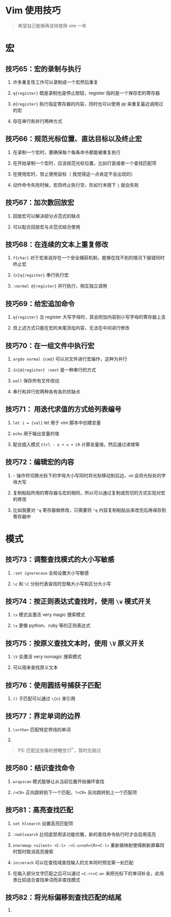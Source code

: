 # Vim 使用技巧

> 希望自己能够再坚持使用 vim 一年

# 宏

## 技巧65：宏的录制与执行

1. 许多重复性工作可以录制成一个宏然后重复

2. `q{register}` 既是录制也是停止按钮，register 指的是一个保存宏的寄存器

3. `@{register}` 执行指定寄存器的内容，同时也可以使用 `@@` 来重复最近调用过的宏

4. 存在串行和并行两种方式

## 技巧66：规范光标位置、直达目标以及终止宏

1. 在录制一个宏时，要确保每个每条命令都能被重复执行

2. 在开始录制一个宏时，应该规范光标位置，比如行首或者一个查找匹配项

3. 在使用宏时，禁止使用鼠标（ 我觉得这一点肯定不会出现的）

4. 动作命令失败时候，宏将终止执行空，形如行末按下 `j` 就会失败

## 技巧67：加次数回放宏

1. 回放宏可以解决部分点范式的缺点

2. 可以配合回放宏与点范式结合使用

## 技巧68：在连续的文本上重复修改

1. `f{char}` 对于宏来说存在一个安全捕获机制，能够在找不到的情况下报错同时终止宏

2. `{n}q{register}` 串行执行宏

3. `:normal @{register}` 并行执行，相互独立调用

## 技巧69：给宏追加命令

1. `q{register}` 当 register 大写字母时，其会附加内容到小写字母的寄存器上去

2. 但上述方式只能在宏的末尾添加内容，无法在中间进行修改

## 技巧70：在一组文件中执行宏

1. `argdo normal {cmd}` 可以对文件进行宏操作，这种为并行

2. `{n}@{register} :next` 是一种串行的方式

3. `wall` 保存所有文件改动

4. 串行和并行宏两种各有各的优缺点

## 技巧71：  用迭代求值的方式给列表编号

1. `let i = {val}` let 用于 vim 脚本中创建变量

2. `echo` 用于输出变量的值

3. 配合插入模式 `Ctrl - o + = + CR` 计算变量值，然后通过递增等

## 技巧72：编辑宏的内容

1. `~` 操作符切换光标下的字母大小写同时将光标移动到后边，`vU` 会将光标处的字母大写

2.  复制粘贴所用的寄存器与宏的相同，所以可以通过复制或剪切的方式实现对宏的修改

3. 比如我要对 `"q` 寄存器做修改，只需要将 `"q` 内容复制粘贴出来改完后再保存到寄存器中

# 模式

## 技巧73：调整查找模式的大小写敏感

1. `:set ignorecase` 全局设置大小写敏感

2. `\c` 和 `\C` 分别代表查找时忽略大小写和区分大小写

## 技巧74：按正则表达式查找时，使用 `\v` 模式开关

1. `\v` 模式会激活 very magic 搜索模式

2. `\v`  更像 python、ruby 等的正则表达式

## 技巧75：按原义查找文本时，使用 `\V` 原义开关

1. `\V` 会激活 very nomagic 搜索模式

2. 可以用来查找原义文本

## 技巧76：使用圆括号捕获子匹配

1. `()` 子匹配可以通过 `\{n}` 来引用

## 技巧77：界定单词的边界

1. `\v<the>` 匹配特定界线的单词

2. ` `

> PS: 匹配这张看的想睡觉😴，暂时先跳过

## 技巧80：结识查找命令

1. `wrapscan` 模式能够让从当前位置开始循环查找

2. `/<CR>` 正向跳转到下一个匹配，`?<CR>` 反向跳转到上一个匹配项

## 技巧81：高亮查找匹配

1. `set hlsearch` 设置高亮匹配项

2. `:nohlsearch` 比彻底禁用该功能优雅，新的查找命令执行时才会启用高亮

3. `nnoremap <silent> <C-l> :<C-u>noh<CR><C-l>` 重新做映射使得刷新屏幕同时暂时取消高亮搜索

4. `incserach` 可以在查找域查找输入的文本同时预览第一处匹配

5. 在输入部分文字匹配之后可以通过 `<C-r><C-w>` 来把光标下的单词补全，此场景比较适合查找单词而非查找模式

## 技巧82：将光标偏移到查找匹配的结尾

1. 



